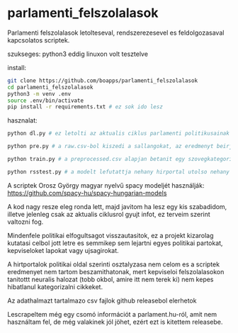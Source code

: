 # parlamenti_felszolalasok

Parlamenti felszolalasok letolteseval, rendszerezesevel es feldolgozasaval kapcsolatos scriptek.

szukseges: python3
eddig linuxon volt tesztelve

install:

```bash
git clone https://github.com/boapps/parlamenti_felszolalasok
cd parlamenti_felszolalasok
python3 -m venv .env
source .env/bin/activate
pip install -r requirements.txt # ez sok ido lesz
```

hasznalat:

```bash
python dl.py # ez letolti az aktualis ciklus parlamenti politikusainak aktualis ciklusban tett felszolalasait a raw.csv-be

python pre.py # a raw.csv-bol kiszedi a sallangokat, az eredmenyt beirja a preprocessed.csv-be

python train.py # a preprocessed.csv alapjan betanit egy szovegkategorizalo neuralis halot, a model mappaba menti az eredmenyt

python rsstest.py # a modelt lefutattja nehany hirportal utolso nehany belpolitikaval kapcsolatos cikken
```

A scriptek Orosz György magyar nyelvű spacy modeljét használják:
https://github.com/spacy-hu/spacy-hungarian-models

A kod nagy resze eleg ronda lett, majd javitom ha lesz egy kis szabadidom, illetve jelenleg csak az aktualis ciklusrol gyujt infot, ez terveim szerint valtozni fog.

Mindenfele politikai elfogultsagot visszautasitok, ez a projekt kizarolag kutatasi celbol jott letre es semmikep sem lejartni egyes politikai partokat, kepviseloket lapokat vagy ujsagirokat.

A hirtportalok politikai oldal szerinti osztalyzasa nem celom es a scriptek eredmenyet nem tartom beszamithatonak, mert kepviseloi felszolalasokon tanitottt neuralis halozat (tobb okbol, amire itt nem terek ki) nem kepes hibatlanul kategorizalni cikkeket.

Az adathalmazt tartalmazo csv fajlok github releasebol elerhetok

Lescrapeltem még egy csomó információt a parlament.hu-ról, amit nem használtam fel, de még valakinek jól jöhet, ezért ezt is kitettem releasebe.
